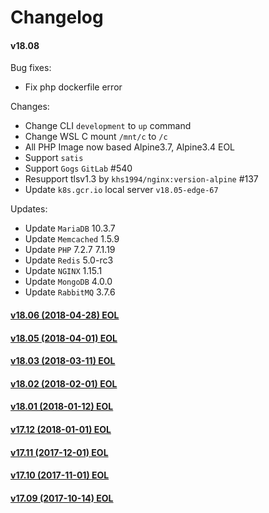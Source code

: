 Changelog
==============

#### v18.08

Bug fixes:

* Fix php dockerfile error

Changes:

* Change CLI `development` to `up` command
* Change WSL C mount `/mnt/c` to `/c`
* All PHP Image now based Alpine3.7, Alpine3.4 EOL
* Support `satis`
* Support `Gogs` `GitLab` #540
* Resupport tlsv1.3 by `khs1994/nginx:version-alpine` #137
* Update `k8s.gcr.io` local server `v18.05-edge-67`

Updates:

* Update `MariaDB` 10.3.7
* Update `Memcached` 1.5.9
* Update `PHP` 7.2.7 7.1.19
* Update `Redis` 5.0-rc3
* Update `NGINX` 1.15.1
* Update `MongoDB` 4.0.0
* Update `RabbitMQ` 3.7.6

#### [v18.06 (2018-04-28) EOL](https://github.com/khs1994-docker/lnmp/releases/tag/v18.06)

#### [v18.05 (2018-04-01) EOL](https://github.com/khs1994-docker/lnmp/releases/tag/v18.05)

#### [v18.03 (2018-03-11) EOL](https://github.com/khs1994-docker/lnmp/releases/tag/v18.03)

#### [v18.02 (2018-02-01) EOL](https://github.com/khs1994-docker/lnmp/releases/tag/v18.02)

#### [v18.01 (2018-01-12) EOL](https://github.com/khs1994-docker/lnmp/releases/tag/v18.01)

#### [v17.12 (2018-01-01) EOL](https://github.com/khs1994-docker/lnmp/releases/tag/v17.12)

#### [v17.11 (2017-12-01) EOL](https://github.com/khs1994-docker/lnmp/releases/tag/v17.11)

#### [v17.10 (2017-11-01) EOL](https://github.com/khs1994-docker/lnmp/releases/tag/v17.10)

#### [v17.09 (2017-10-14) EOL](https://github.com/khs1994-docker/lnmp/releases/tag/v17.09)
